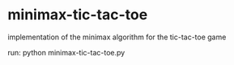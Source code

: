 # minimax-tic-tac-toe
implementation of the minimax algorithm for the tic-tac-toe game

run:
python minimax-tic-tac-toe.py
